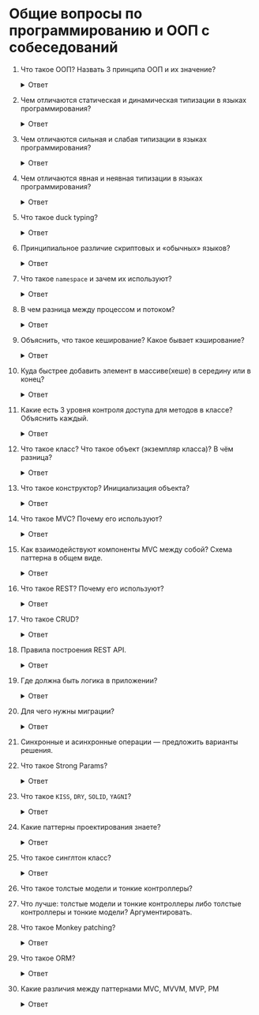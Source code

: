 # Общие вопросы по программированию и ООП с собеседований

1. Что такое ООП? Назвать 3 принципа ООП и их значение?

    <details>
      <summary>Ответ</summary>
      ООП - Методология программирования, основанная на представлении программы в виде совокупности объектов, каждый
      из которых является экземпляром определённого класса, а классы образуют иерархию наследования.
      
      Основные принципы ООП:
    
      `Инкапсуляция`, `Наследование` и `Полиморфизм`

      * `Инкапсуляция` — способность объекта быть черным ящиком и скрывать методы и детали реализации — двигатель автомобиля.
      * `Наследование` — одни типы данных, могут принимать данные и функциональность других типов данных.

      1 Пример: Класс животное с четырьмя ногами, произносить голос, прыгать, бегать и любить играть будут наследоваться кошками, собаками.

      2 Пример: Это эволюция человека из обезьяны.

      3 Пример: Кресло и табуретка и на том и на том можно сидеть, но у кресла есть еще и мягкая часть

      * `Полиморфизм` — объекты с одинаковой спецификацией, могут иметь разные реализации.

      1 Пример: Собаки и кошки могут издавать звук, гавкать и мяукать, хотя спецификация у них одна — животное.

      2 Пример: Класс автомобиль — это абстрактный класс, но у него есть полиморфные объекты, к примеру мой авто и авто моего соседа, разные, разный цвет, тип двигателя, салон, собственник авто

      * `Интерфейс` — Совокупность публичных методов объекта составляют его интерфейс. Все что видно и не скрыто в private и protected.

      Возможность перекрывать методы в потомках — полиморфизм.
    </details>

1. Чем отличаются статическая и динамическая типизации в языках программирования?

    <details>
      <summary>Ответ</summary>
      Статическая типизация — принцип программирования, когда переменная связывается с определённым типом в момент объявления и её тип не может быть изменён позже.

      Например, `a` — это `Integer`. В этом случае позже мы не сможем присвоить, например, значение `a = "slovo"`, это вызовет ошибку.

      Статическая типизация используется языками Ada, C, C++, C#, Go, JADE, Java, Fortran, Haskell, ML, Pascal, Scala.

      Динамическая типизация — противоположный принцип программирования, когда переменная связывается с типом в момент присваивания значения, а не в момент объявления. Таким образом, одной и той же переменной в разных участках программы можно присваивать значения различных типов.

      Динамическая типизация используется языками Perl, Smalltalk, Python, Objective-C, Ruby, JavaScript, TypeScript, Groovy, ColdFusion, Lua, Lisp, PHP.

      https://www.youtube.com/watch?v=1dwJvRw_h7A&t=168
    </details>

1. Чем отличаются сильная и слабая типизации в языках программирования?

    <details>
      <summary>Ответ</summary>
      Сильная типизация — принцип, при котором взаимодействующие объекты должны быть совместимыми по типу. 

      Например, выражение `x = 5 + "y"` вызовет ошибку в Ruby.

      Языки с сильной типизацией: Java, Ruby, Python, Haskell, Lisp.

      Слабая типизация — обратный принцип, при котором взаимодействующие объекты могут быть несовместимыми по типу и это не вызовет ошибку.

      Например, выражение `$x = 5 + "y"` не вызовет ошибку, присвоит переменной значение `5`.
      
      Языки со слабой типизацией: C, JavaScript, Visual Basic, PHP.

      https://www.youtube.com/watch?v=1dwJvRw_h7A&t=284
    </details>

1. Чем отличаются явная и неявная типизации в языках программирования?

    <details>
      <summary>Ответ</summary>
      Явная типизация — принцип, при котором тип новых переменных нужно задавать явно.

      Языки с явной типизацией: C++, Delphi, C#, Java

      Неявная типизация — принцип, при котором интерпретатор/компилятор сам определеяет тип переменной.

      Языки с неявной типизацией: Ruby, Python, PHP, Lua, JavaScript, Perl.

      https://ru.wikipedia.org/wiki/Явное_назначение_типов
    </details>

1. Что такое duck typing?

    <details>
      <summary>Ответ</summary>
      Вид динамической типизации, применяемой в некоторых языках программирования.

      То есть считается, что объект реализует интерфейс, если он содержит все методы этого интерфейса, независимо от связей в иерархии наследования и принадлежности к какому-либо конкретному классу.

      Если объект обладает необходимыми методами, которыми должен обладить, то мы считаем что это нужный нам объект.

    </details>

1. Принципиальное различие скриптовых и «обычных» языков?

    <details>
      <summary>Ответ</summary>
      Скриптовый язык программирования — язык программирования, разработанный для записи «сценариев», последовательностей операций, которые пользователь может выполнять на компьютере.

      Интерпретируется с помощью интерпретатора. Имеет динамическую типизацию.

      Интерпретация — пооператорный (покомандный, построчный) анализ, обработка и тут же выполнение исходной программы или запроса (в отличие от компиляции, при которой программа транслируется без её выполнения).
    </details>

1. Что такое `namespace` и зачем их используют?

    <details>
      <summary>Ответ</summary>

      `namespace` — это пространство имен, обычно используется для разделения функционала и названием классов.

      К примеру:

      * `Admin::User`
      * `Moderator::User`
      * `Editor::User`
    </details>

1. В чем разница между процессом и потоком?

    <details>
      <summary>Ответ</summary>
      Процесс — экземпляр программы во время выполнения. Имеет хот я бы 1 поток.
      Два процесса не знают друг о друге без настройки межпроцессорного взаимодействия. Потоки же совместно используют
      данные своих состояний. Поток — определенный способ выполнения процесса. Когда один поток изменяет ресурс процесса,
      это изменение сразу же становится видно другим потокам этого процесса.
      
      Подробнее [тут](https://tproger.ru/problems/what-is-the-difference-between-threads-and-processes/)
     
    </details>
    
1. Объяснить, что такое кеширование? Какое бывает кэширование?

    <details>
      <summary>Ответ</summary>
      Кэширование — это один из способов оптимизации Web приложений. В любом приложении встречаются медленные операции
      (SQL запросы или запросы к внешним API), результаты которых можно сохранить на некоторое время.
      Это позволит выполнять меньше таких операций, а большинству пользователей показывать заранее сохраненные данные(кэш браузера).
    </details>
    
1. Куда быстрее добавить элемент в массиве(хеше) в середину или в конец?

    <details>
      <summary>Ответ</summary>
      В конец, так как сначала нужно выгрузить все значения, пройтись по ним, определить порядок и затем добавить в начало, в конец просто добавляется
    </details>

1. Какие есть 3 уровня контроля доступа для методов в классе? Объяснить каждый.

    <details>
      <summary>Ответ</summary>

      * `public` — это общий метод классов, не указывается в коде.
      * `private` — вызывается только внутри методов класса, без вывода вне класса из вне.
      * `protected` — вызывается всеми классами и доступен дочерним классам для переопределения. `SportCar < Car`.

      Если метод будет доступен клиенту — `public`, если нет это `private`.

      Единственное отличие `private` от `protected` — в private нельзя вызывать методы `self`, в protected можно. Есть соглашение — private используется только если не нужно давать доступ дочерним классам.
    </details>

1. Что такое класс? Что такое объект (экземпляр класса)? В чём разница?

    <details>
      <summary>Ответ</summary>
      Класс — это особый элемент, описывающий структуру объекта и его реализацию.

      Образно говоря, класс — это шаблон или чертёж, по которому изготавливаются новые объекты.

      Класс — это особый объект, который несёт в себе знания о всех методах своих экземпляров (instance methods). При помощи метода класса `.new` можно создавать неограниченное число таких экземпляров.

      Экземпляр класса — это готовая сущность класса.

      К примеру, класс Собака, имеет в себе модель, которая бегает на 4 лапах, гавкает и не любит кошек.

      В свою очередь в классе Собака можно выделить классы Лабрадор, Доберман, Сенбернар и т.д. Они наследуют определённые методы и переменные от класса Собака, но имеют и свои.

      И уже по этим классам, как по чертежам, можно изготовить новые объекты (экземпляры класса) с набором заготовленных характеристик — Шарик, Мухтар, Каштанка и т.д.
    </details>

1. Что такое конструктор? Инициализация объекта?

    <details>
      <summary>Ответ</summary>

      Конструктор это метод `initialize`, который создается в момент инициализации класса.

      Обычно в инишалайзе сразу указывают набор полей, к примеру нулевую скорость, высоту, позитивные значения `initialize` задает состояние объекта.
    </details>

1. Что такое MVC? Почему его используют?

    <details>
      <summary>Ответ</summary>
      MVC — Model, View, Controller. Это паттерн программирования используемый в Rails.

      В нем есть четкое разграничение что за что отвечает.

      https://en.wikipedia.org/wiki/Model%E2%80%93view%E2%80%93controller
    </details>

1. Как взаимодействуют компоненты MVC между собой? Схема паттерна в общем виде.

    <details>
      <summary>Ответ</summary>
      Все идет через контроллер, модель обращается к контроллеру, контроллер далее обращается ко вьюхе и отдает запрашиваемую информацию.
      
      ![Схема взаимодействия](https://i.stack.imgur.com/tcBUT.png)
    </details>

1. Что такое REST? Почему его используют?

    <details>
      <summary>Ответ</summary>
      Архитектурный стиль взаимодействия компонентов распределённого приложения в сети

      REST — достаточно распространенный в интернете способ взаимодействия клиентских приложений и сервисов.

      Сервис, написанный с учетом ограничений и правил REST принято называть RESTful.

      То есть REST — это набор принципов и ограничений взаимодействия клиента и сервера в сети интернет, использующий существующие стандарты (HTTP протокол, стандарт построения URL, форматы данных JSON и XML) в ходе взаимодействия.

      Взаимодействие с ресурсами осуществляется с помощью вызова URL ресурса и стандартных команд HTTP (GET, POST, PUT и DELETE).

      Эти операции обычно соответствуют операциям с объектом, например, так:

      * Create POST (с пустым ID объекта)
      * Read GET
      * Update PUT (с существующим ID объекта)
      * Delete DELETE

      http://sap.pitroff.ru/tehnologii/rest/rest-eto-ne-pro-otdyih-chast-pervaya-chto-takoe-rest/

      https://code.tutsplus.com/ru/tutorials/a-beginners-guide-to-http-and-rest--net-16340

      https://en.wikipedia.org/wiki/Representational_state_transfer

      http://eax.me/rest/
    </details>

1. Что такое CRUD?

    <details>
      <summary>Ответ</summary>
      Cокращённое именование 4 базовых функций при работе с хранилищами данных приложения.

      В Rails ресурсный маршрут предоставляет сопоставление между методами HTTP и URL к экшнам контроллера.

      По соглашению, каждый экшн также соединяется с определенной операцией CRUD в базе данных.

      * GET 	`/photos` 	`photos#index` 	отображает список всех фото
      * GET 	`/photos/new` 	`photos#new` 	возвращает форму HTML для создания нового фото
      * POST 	`/photos` 	`photos#create` 	создает новое фото
      * GET 	`/photos/:id` 	`photos#show` 	отображает определенное фото
      * GET 	`/photos/:id/edit` 	`photos#edit` 	возвращает форму HTML для редактирования фото
      * PATCH/PUT 	`/photos/:id` 	`photos#update` 	обновляет определенное фото
      * DELETE 	`/photos/:id` 	`photos#destroy` 	удаляет определенное фото
    </details>

1. Правила построения REST API.

    <details>
      <summary>Ответ</summary>
      https://code.tutsplus.com/ru/tutorials/a-beginners-guide-to-http-and-rest--net-16340
    </details>

1. Где должна быть логика в приложении?

    <details>
      <summary>Ответ</summary>
      Логика должна быть только в моделе, контроллеры и вьюхи ничего не должны знать о бизнес-логике, используется формулировка толстые-модели и тонкие контроллеры.
    </details>

1. Для чего нужны миграции?

    <details>
      <summary>Ответ</summary>
      Миграции - это удобный способ изменять схему вашей базы данных всё время неизменным и простым образом.
      Они используют Ruby DSL. Поэтому вам не нужно писать SQL вручную, позволяя вашей схеме быть независимой от базы данных.
    </details>
    
1. Синхронные и асинхронные операции — предложить варианты решения.
1. Что такое Strong Params?

    <details>
      <summary>Ответ</summary>
      С помощью сильных параметров (strong parameters) параметры Action Controller запрещены к использованию в массовых
      назначениях Active Model до тех пор, пока они не добавлены в белый список. Это означает, что нужно будет принять
      осознанное решение о том, какие атрибуты будут доступны для массового обновления. Это лучший способ предотвратить
      случайную уязвимость, позволяющую пользователям обновлять чувствительные атрибуты модели.
      
      ```rb
      private
      
      def person_params
        params.require(:person).permit(:name, :age)
      end
      ```
      
      Подробнее [тут](http://rusrails.ru/action-controller-overview#strong-parameters)
    </details>

1. Что такое `KISS`, `DRY`, `SOLID`, `YAGNI`?

    <details>
      <summary>Ответ</summary>
      <b>KISS</b> — Keep it simple stupid ( Пиши очень простой код и очень легкий (тупой) ). Достигается в основном с помощью рефакторинга.

      https://ru.wikipedia.org/wiki/KISS_(%D0%BF%D1%80%D0%B8%D0%BD%D1%86%D0%B8%D0%BF)

      <b>DRY</b> — Don't repeat yourself ( не повторяй самого себя ). Если есть логика которая повторяется более 2 раз, ее необходимо выносить в отдельный класс/метод. Например мы используем dry, когда пишем контроллеры, так как у нас есть необходимость нахождения params, мы выносим данный метод по их поиску в отдельный метод find_params.

      https://ru.wikipedia.org/wiki/Don%E2%80%99t_repeat_yourself

      <b>YAGNI</b> — You are not gonna need it — тебе это не нужно сейчас. Не писать больше того, перед чем тебе ставят задачу.

      https://ru.wikipedia.org/wiki/YAGNI

      ### SOLID

      <b>S</b> — Принцип единственной ответственности (пример повара, официанта, гостя, они не делают что-то не из своего предназначения).

      <b>O</b> — Принцип открытости и закрытости ( Закрытие изменений для одного из классов, можно сделать только ответвление и наследоваться ).

      <b>L</b> — Принцип подстановки Барбары Лисков ( все что делает родительский класс, должен делать и дочерний класс, класс собака должен знать и вызываться от класса животные ).

      <b>I</b> — API для клиентов должен иметь только те функции, которые ему нужны, не более. Если есть проблема с этим, нужно разбить на несколько маленьких интерфейсов задачу.

      <b>D</b> — Класс не должен зависеть от от конкретного ПО, он должен зависеть от абстракции. Пример база данных СКЛ, сменить на базу данных Oracle or Postgres. Абстракции не должны зависеть от деталей, так как в свою очередь детали должны зависеть от абстракции.

      https://en.wikipedia.org/wiki/SOLID
    </details>

1. Какие паттерны проектирования знаете?

    <details>
      <summary>Ответ</summary>
      Есть несколько паттернов, которыми нужно пользоваться:

      https://github.com/davidgf/design-patterns-in-ruby

      https://mkdev.me/posts/neskolko-patternov-dlya-napisaniya-nadyozhnogo-ruby-koda

      https://medium.com/@kopilov.vlad/%D1%86%D0%B8%D0%BA%D0%BB-%D1%81%D1%82%D0%B0%D1%82%D0%B5%D0%B9-%D0%BF%D0%B0%D1%82%D1%82%D0%B5%D1%80%D0%BD%D1%8B-%D0%BE%D0%BE%D0%BF-%D0%B2-ruby-46666b260303

      https://refactoring.guru/ru/design-patterns

      * Адаптер ( Adapter ) — https://www.youtube.com/watch?v=6xDBbYe11HQ

        Данный паттерн обеспечивает совместную работу классов с несовместимым интерфейсом путем добавления недостающей логики, к примеру через наследование класса

      * Фабричный Метод ( Factory ) — https://www.youtube.com/watch?v=ZAh3NQ9WiSg

        Говорит сам за себя, создается класс, который отвечает за постоянно используемые объекты и которые остаются не изменными, чтобы можно было не дублировать код на всех уровнях. К примеру есть игра с разными уровнями сложности, чтобы не генерировать каждый раз объекты типа деревья, машины, дома, создается класс, который будет унаследован всеми уровнями сложности.

      * Команда — ( Command ) — https://medium.com/@kopilov.vlad/%D0%BF%D0%B0%D1%82%D1%82%D0%B5%D1%80%D0%BD%D1%8B-%D0%BD%D0%B0-ruby-%D0%BA%D0%BE%D0%BC%D0%B0%D0%BD%D0%B4%D0%B0-d68de249a3d8

        Есть какой то объект с которым производятся манипуляции. Нужно предоставить функционал ставить действия по манипуляции в очередь, логировать их или откатывать. В таких случаях полезен паттерн Команда так как он превращает операцию в самостоятельный объект.

      * Композиция — Composite — https://medium.com/@kopilov.vlad/%D0%BF%D0%B0%D1%82%D1%82%D0%B5%D1%80%D0%BD%D1%8B-%D0%BD%D0%B0-ruby-%D0%BA%D0%BE%D0%BC%D0%BF%D0%BE%D0%B7%D0%B8%D1%86%D0%B8%D1%8F-21a8ff9e2075

        Данный паттерн решает задачу манипулированием вложенными объектами как одним объектом.

      * Декоратор — Decorator — https://medium.com/@kopilov.vlad/%D0%BF%D0%B0%D1%82%D1%82%D0%B5%D1%80%D0%BD%D1%8B-%D0%BD%D0%B0-ruby-%D0%B4%D0%B5%D0%BA%D0%BE%D1%80%D0%B0%D1%82%D0%BE%D1%80-db3623a5c2d3

        Данный паттерн предназначенный для динамического подключения дополнительного поведения к объекту. Декоратор предоставляет гибкую альтернативу практике создания подклассов с целью расширения функциональности.

      * Интерпретатор — ( Interpreter ) — http://cpp-reference.ru/patterns/behavioral-patterns/interpreter/

        Для заданного языка определяет представление его грамматики, а также интерпретатор предложений этого языка. Отображает проблемную область в язык, язык — в грамматику, а грамматику — в иерархии объектно-ориентированного проектирования.

      * Итератор — ( Iterator ) — https://refactoring.guru/ru/design-patterns/iterator

        Это поведенческий паттерн проектирования, который даёт возможность последовательно обходить элементы составных объектов, не раскрывая их внутреннего представления.

      * Наблюдатель — Observer — https://medium.com/@kopilov.vlad/%D0%BF%D0%B0%D1%82%D1%82%D0%B5%D1%80%D0%BD%D1%8B-%D0%BD%D0%B0-ruby-%D0%BD%D0%B0%D0%B1%D0%BB%D1%8E%D0%B4%D0%B0%D1%82%D0%B5%D0%BB%D1%8C-92803c04a1c4

        Данный паттерн создает механизм подписки одних объектов на изменение состояний других объектов.

      * Прокси — ( Proxy ) — https://medium.com/@kopilov.vlad/%D0%BF%D0%B0%D1%82%D1%82%D0%B5%D1%80%D0%BD%D1%8B-%D0%BD%D0%B0-ruby-%D0%BF%D1%80%D0%BE%D0%BA%D1%81%D0%B8-6dbc587e5703

        Данный паттерн оборачивает собой другой объект (не меняя его интерфейс), притворяясь «оригинальным» объектом. Перехватывая все вызовы к нему, реализует дополнительную скрытую логику. Прокси может использоваться для логирования запросов к объекту; для кеширования данных; для проверки доступа к объекту и прочих задач.

      * Одиночка ( Singleton ) — https://medium.com/@kopilov.vlad/%D0%BF%D0%B0%D1%82%D1%82%D0%B5%D1%80%D0%BD%D1%8B-%D0%BD%D0%B0-ruby-%D0%BE%D0%B4%D0%B8%D0%BD%D0%BE%D1%87%D0%BA%D0%B0-7879ae1ece3

        Данный паттерн гарантирует что у класса будет только один экземпляр. Чаще всего это полезно для доступа к какому-то общему ресурсу, например, базе данных. Является единственным экземпляром класса и остается не изменным, его нельзя вызвать через `new`, так как нельзя сделать много его копий.

      * Стратегия ( Strategy ) — https://medium.com/@kopilov.vlad/%D0%BF%D0%B0%D1%82%D1%82%D0%B5%D1%80%D0%BD%D1%8B-%D0%BD%D0%B0-ruby-%D1%81%D1%82%D1%80%D0%B0%D1%82%D0%B5%D0%B3%D0%B8%D1%8F-dc4917887fe8

        Данный паттерн применяется в случае если входные данные/представление/вывод данных — одни и те же; логика обработки данных перед отдачей в представление — разное. Краткий смысл паттерна — поместить алгоритмы/логику в отдельные объекты.

      * Шаблонный метод — ( Template Method ) — https://medium.com/@kopilov.vlad/%D0%BF%D0%B0%D1%82%D1%82%D0%B5%D1%80%D0%BD%D1%8B-%D0%BD%D0%B0-ruby-%D1%88%D0%B0%D0%B1%D0%BB%D0%BE%D0%BD%D0%BD%D1%8B%D0%B9-%D0%BC%D0%B5%D1%82%D0%BE%D0%B4-e1cc3d8afe9

        Данный шаблон позволяет переложить реализацию алгоритма манипулирования данными с класса-родителя, на классы потомки, которые созданы для каждого конкретного случая. Не меняя при этом входящие данные и не переписывая публичные методы.
    </details>

1. Что такое синглтон класс?

    <details>
      <summary>Ответ</summary>
      Singletone class является единственным экземпляром класса и остается не изменным, его нельзя вызвать через new, так как нельзя сделать много его копий.

     ``` rb
     require 'singleton'

     class SuperClass
       include Singleton

       def hello
         puts "Hello, I'm an instance of SuperClass and my ID is #{object_id}"
       end
     end
     ```

     Вызов класса возможен только через .instance.
    </details>

1. Что такое толстые модели и тонкие контроллеры?
1. Что лучше: толстые модели и тонкие контроллеры либо толстые контроллеры и тонкие модели? Аргументировать.
1. Что такое Monkey patching?

    <details>
      <summary>Ответ</summary>
      Наследование позволяет переиспользовать и дополнять классы родителей и пользоваться дополнением классов родителей, не заботясь о дублировании кода, который необходимо будет менять в нескольких местах.

      ``` rb
      > require 'active_record'
       => true
      > {a:1, b:2}.sum
       => [:a, 1, :b, 2]
      ```

      Грубая ошибка и переопределенность основного класса.

      Где искать ответы:

      * https://en.wikipedia.org/wiki/Model%E2%80%93view%E2%80%93controller
      * https://ru.wikipedia.org/wiki/Monkey_patch
    </details>

1. Что такое ORM?

    <details>
      <summary>Ответ</summary>
      Object Relational Mapper.

      Это набор классов, которые предоставляют объектно-ориентированный интерфейс для базы данных.

      Обычно упоминающееся как аббревиатура ORM, это техника, соединяющая сложные объекты приложения с таблицами в системе управления реляционными базами данных. С помощью ORM, свойства и взаимоотношения этих объектов приложения могут быть с легкостью сохранены и получены из базы данных без непосредственного написания выражений SQL, и, в итоге, с меньшим суммарным кодом для доступа в базу данных.

      ORM (англ. Object-relational mapping) — технология программирования, которая связывает базы данных с концепциями объектно-ориентированных языков программирования, создавая «виртуальную объектную базу данных

      http://rusrails.ru/active-record-basics
    </details>

1. Какие различия между паттернами MVC, MVVM, MVP, PM

    <details>
      <summary>Ответ</summary>
      https://habr.com/company/mobileup/blog/313538/
    </details>

